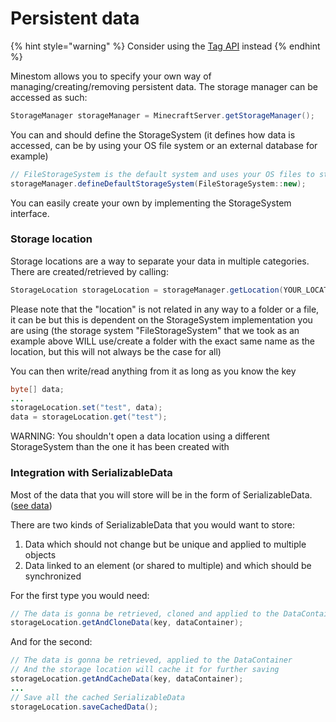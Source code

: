 # Persistent data

{% hint style="warning" %}
Consider using the [Tag API](../feature/tags.md) instead
{% endhint %}

Minestom allows you to specify your own way of managing/creating/removing persistent data. The storage manager can be accessed as such:

```java
StorageManager storageManager = MinecraftServer.getStorageManager();
```

You can and should define the StorageSystem \(it defines how data is accessed, can be by using your OS file system or an external database for example\)

```java
// FileStorageSystem is the default system and uses your OS files to store data
storageManager.defineDefaultStorageSystem(FileStorageSystem::new);
```

You can easily create your own by implementing the StorageSystem interface.

### Storage location

Storage locations are a way to separate your data in multiple categories. There are created/retrieved by calling:

```java
StorageLocation storageLocation = storageManager.getLocation(YOUR_LOCATION_IDENTIFIER);
```

Please note that the "location" is not related in any way to a folder or a file, it can be but this is dependent on the StorageSystem implementation you are using \(the storage system "FileStorageSystem" that we took as an example above WILL use/create a folder with the exact same name as the location, but this will not always be the case for all\)

You can then write/read anything from it as long as you know the key

```java
byte[] data;
...
storageLocation.set("test", data);
data = storageLocation.get("test");
```

WARNING: You shouldn't open a data location using a different StorageSystem than the one it has been created with

### Integration with SerializableData

Most of the data that you will store will be in the form of SerializableData. \([see data](https://wiki.minestom.com/storage/data)\)

There are two kinds of SerializableData that you would want to store:

1. Data which should not change but be unique and applied to multiple objects
2. Data linked to an element \(or shared to multiple\) and which should be synchronized

For the first type you would need:

```java
// The data is gonna be retrieved, cloned and applied to the DataContainer specified
storageLocation.getAndCloneData(key, dataContainer);
```

And for the second:

```java
// The data is gonna be retrieved, applied to the DataContainer
// And the storage location will cache it for further saving
storageLocation.getAndCacheData(key, dataContainer);
...
// Save all the cached SerializableData
storageLocation.saveCachedData();
```

